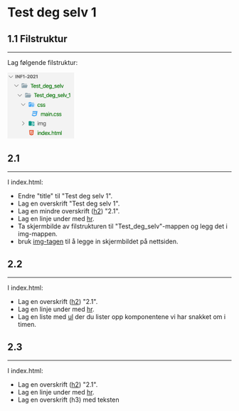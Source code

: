 # Test deg selv 1

## 1.1 Filstruktur

---

Lag følgende filstruktur:

<img src="img/filstruktur.png" width="150px">

## 2.1

---

I index.html:

- Endre "title" til "Test deg selv 1".
- Lag en overskrift "Test deg selv 1".
- Lag en mindre overskrift (<a href="https://www.w3schools.com/tags/tag_hn.asp">h2</a>) "2.1".
- Lag en linje under med <a href="https://www.w3schools.com/tags/tag_hr.asp">hr</a>.
- Ta skjermbilde av filstrukturen til "Test_deg_selv"-mappen og legg det i img-mappen.
- bruk <a href="https://www.w3schools.com/tags/tag_img.asp">img-tagen</a> til å legge in skjermbildet på nettsiden.

## 2.2

---

I index.html:

- Lag en overskrift (<a href="https://www.w3schools.com/tags/tag_hn.asp">h2</a>) "2.1".
- Lag en linje under med <a href="https://www.w3schools.com/tags/tag_hr.asp">hr</a>.
- Lag en liste med <a href="https://www.w3schools.com/tags/tag_ul.asp">ul</a> der du lister opp komponentene vi har snakket om i timen.

## 2.3

---

I index.html:

- Lag en overskrift (<a href="https://www.w3schools.com/tags/tag_hn.asp">h2</a>) "2.1".
- Lag en linje under med <a href="https://www.w3schools.com/tags/tag_hr.asp">hr</a>.
- Lag en overskrift (h3) med teksten

